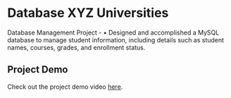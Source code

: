 # Database XYZ Universities
 Database Management Project - •	Designed and accomplished a MySQL database to manage student information, including details such as student names, courses, grades, and enrollment status.
 
## Project Demo
Check out the project demo video [here](https://youtu.be/F5nT0xW1w3E).
